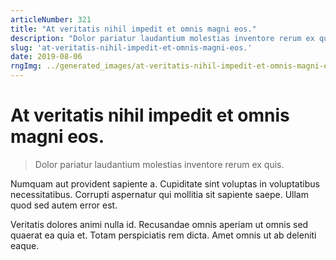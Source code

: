 ```yaml
---
articleNumber: 321
title: "At veritatis nihil impedit et omnis magni eos."
description: "Dolor pariatur laudantium molestias inventore rerum ex quis."
slug: 'at-veritatis-nihil-impedit-et-omnis-magni-eos.'
date: 2019-08-06
rngImg: ../generated_images/at-veritatis-nihil-impedit-et-omnis-magni-eos..jpg
---
```


# At veritatis nihil impedit et omnis magni eos.

> Dolor pariatur laudantium molestias inventore rerum ex quis.

Numquam aut provident sapiente a. Cupiditate sint voluptas in voluptatibus necessitatibus. Corrupti aspernatur qui mollitia sit sapiente saepe. Ullam quod sed autem error est.
 Veritatis dolores animi nulla id. Recusandae omnis aperiam ut omnis sed quaerat ea quia et. Totam perspiciatis rem dicta. Amet omnis ut ab deleniti eaque.
